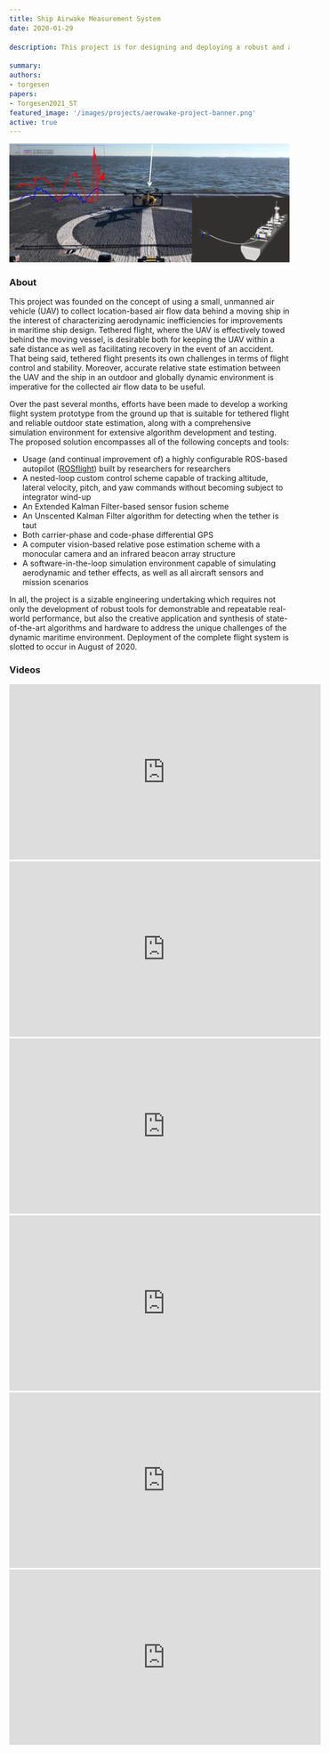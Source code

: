 ```yaml
---
title: Ship Airwake Measurement System
date: 2020-01-29

description: This project is for designing and deploying a robust and accurate autonomous UAV platform for tethered flight and air flow data collection behind naval ships.

summary:
authors:
- torgesen
papers:
- Torgesen2021_ST
featured_image: '/images/projects/aerowake-project-banner.png'
active: true
---
```


![](/images/projects/aerowake-project-banner.png)

### About

This project was founded on the concept of using a small, unmanned air vehicle (UAV) to collect location-based air flow data behind a moving ship in the interest of characterizing aerodynamic inefficiencies for improvements in maritime ship design. Tethered flight, where the UAV is effectively towed behind the moving vessel, is desirable both for keeping the UAV within a safe distance as well as facilitating recovery in the event of an accident. That being said, tethered flight presents its own challenges in terms of flight control and stability. Moreover, accurate relative state estimation between the UAV and the ship in an outdoor and globally dynamic environment is imperative for the collected air flow data to be useful.

Over the past several months, efforts have been made to develop a working flight system prototype from the ground up that is suitable for tethered flight and reliable outdoor state estimation, along with a comprehensive simulation environment for extensive algorithm development and testing. The proposed solution encompasses all of the following concepts and tools:

* Usage (and continual improvement of) a highly configurable ROS-based autopilot ([ROSflight](http://rosflight.org)) built by researchers for researchers
* A nested-loop custom control scheme capable of tracking altitude, lateral velocity, pitch, and yaw commands without becoming subject to integrator wind-up
* An Extended Kalman Filter-based sensor fusion scheme
* An Unscented Kalman Filter algorithm for detecting when the tether is taut
* Both carrier-phase and code-phase differential GPS
* A computer vision-based relative pose estimation scheme with a monocular camera and an infrared beacon array structure
* A software-in-the-loop simulation environment capable of simulating aerodynamic and tether effects, as well as all aircraft sensors and mission scenarios

In all, the project is a sizable engineering undertaking which requires not only the development of robust tools for demonstrable and repeatable real-world performance, but also the creative application and synthesis of state-of-the-art algorithms and hardware to address the unique challenges of the dynamic maritime environment. Deployment of the complete flight system is slotted to occur in August of 2020.

### Videos

<iframe width="560" height="315" src="https://www.youtube.com/embed/y2Es1eBVndI" frameborder="0" allow="accelerometer; autoplay; clipboard-write; encrypted-media; gyroscope; picture-in-picture" allowfullscreen></iframe>
<iframe width="560" height="315" src="https://youtube.com/embed/fbL3U45sz8Y" frameborder="0" allow="autoplay; encrypted-media" allowfullscreen></iframe>
<iframe width="560" height="315" src="https://youtube.com/embed/MW5t8BAQ_lA" frameborder="0" allow="autoplay; encrypted-media" allowfullscreen></iframe>
<iframe width="560" height="315" src="https://youtube.com/embed/dRS6GkOCtP0" frameborder="0" allow="autoplay; encrypted-media" allowfullscreen></iframe>
<iframe width="560" height="315" src="https://youtube.com/embed/tnFhM2z2OW4" frameborder="0" allow="autoplay; encrypted-media" allowfullscreen></iframe>
<iframe width="560" height="315" src="https://youtube.com/embed/9CwsIE9Ty2U" frameborder="0" allow="autoplay; encrypted-media" allowfullscreen></iframe>
